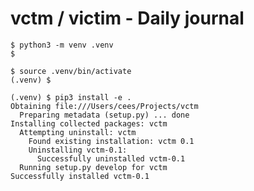 # vctm / victim - Daily journal

```shell
$ python3 -m venv .venv
$
```

```shell
$ source .venv/bin/activate
(.venv) $
```

```shell
(.venv) $ pip3 install -e .
Obtaining file:///Users/cees/Projects/vctm
  Preparing metadata (setup.py) ... done
Installing collected packages: vctm
  Attempting uninstall: vctm
    Found existing installation: vctm 0.1
    Uninstalling vctm-0.1:
      Successfully uninstalled vctm-0.1
  Running setup.py develop for vctm
Successfully installed vctm-0.1
```
